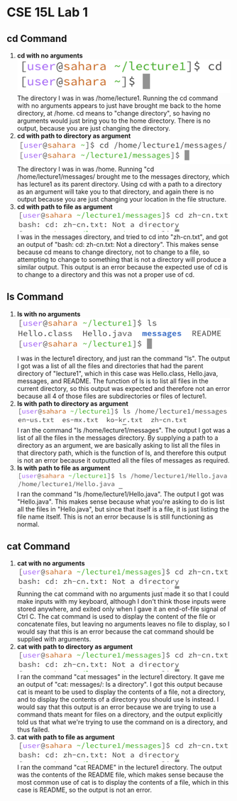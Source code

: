 # CSE 15L Lab 1

## cd Command
1. **cd with no arguments**
   <br />
   ![Image](/lab1_1.png)
   <br />
   The directory I was in was /home/lecture1. Running the cd command with no arguments appears to just have brought me back to the home directory, at /home. cd means to "change directory", so having no arguments would just bring you to the home directory. There is no output, because you are just changing the directory.
2. **cd with path to directory as argument**
   <br />
   ![Image](/lab1_2.png)
   <br />
   The directory I was in was /home. Running "cd /home/lecture1/messages/ brought me to the messages directory, which has lecture1 as its parent directory. Using cd with a path to a directory as an argument will take you to that directory, and again there is no output because you are just changing your location in the file structure.
3. **cd with path to file as argument**
   <br />
   ![Image](lab1_3.png)
   <br />
   I was in the messages directory, and tried to cd into "zh-cn.txt", and got an output of "bash: cd: zh-cn.txt: Not a directory". This makes sense because cd means to change directory, not to change to a file, so attempting to change to something that is not a directory will produce a similar output. This output is an error because the expected use of cd is to change to a directory and this was not a proper use of cd.

## ls Command
1. **ls with no arguments**
   <br />
   ![Image](lab1_4.png)
   <br />
   I was in the lecture1 directory, and just ran the command "ls". The output I got was a list of all the files and directories that had the parent directory of "lecture1", which in this case was Hello.class, Hello.java, messages, and README. The function of ls is to list all files in the current directory, so this output was expected and therefore not an error because all 4 of those files are subdirectories or files of lecture1.
2. **ls with path to directory as argument**
   <br />
   ![Image](lab1_5.png)
   <br />
   I ran the command "ls /home/lecture1/messages". The output I got was a list of all the files in the messages directory. By supplying a path to a directory as an argument, we are basically asking to list all the files in that directory path, which is the function of ls, and therefore this output is not an error because it outputted all the files of messages as required.
3. **ls with path to file as argument**
   <br />
   ![Image](lab1_6.png)
   <br />
   I ran the command "ls /home/lecture1/Hello.java". The output I got was "Hello.java". This makes sense because what you're asking to do is list all the files in "Hello.java", but since that itself is a file, it is just listing the file name itself. This is not an error because ls is still functioning as normal.
## cat Command
1. **cat with no arguments**
   <br />
   ![Image](lab1_3.png)
   <br />
   Running the cat command with no arguments just made it so that I could make inputs with my keyboard, although I don't think those inputs were stored anywhere, and exited only when I gave it an end-of-file signal of Ctrl C. The cat command is used to display the content of the file or concatenate files, but leaving no arguments leaves no file to display, so I would say that this is an error because the cat command should be supplied with arguments.
2. **cat with path to directory as argument**
   <br />
   ![Image](lab1_3.png)
   <br />
   I ran the command "cat messages" in the lecture1 directory. It gave me an output of "cat: messages/: Is a directory". I got this output because cat is meant to be used to display the contents of a file, not a directory, and to display the contents of a directory you should use ls instead. I would say that this output is an error because we are trying to use a command thats meant for files on a directory, and the output explicitly told us that what we're trying to use the command on is a directory, and thus failed.
3. **cat with path to file as argument**
   <br />
   ![Image](lab1_3.png)
   <br />
   I ran the command "cat README" in the lecture1 directory. The output was the contents of the README file, which makes sense because the most common use of cat is to display the contents of a file, which in this case is README, so the output is not an error.
